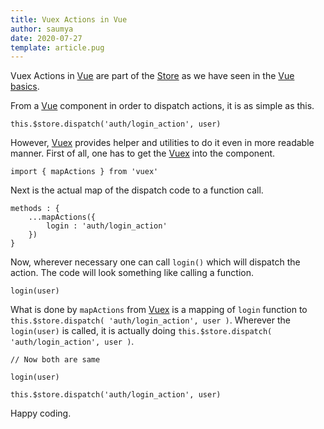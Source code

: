 ```yaml
---
title: Vuex Actions in Vue
author: saumya
date: 2020-07-27
template: article.pug
---
```





Vuex Actions in [Vue][vue] are part of the [Store][ref1] as we have seen in the [Vue basics][ref1].

<span class="more"></span>

From a [Vue][vue] component in order to dispatch actions, it is as simple as this.

```
this.$store.dispatch('auth/login_action', user)
```

However, [Vuex][vuex] provides helper and utilities to do it even in more readable manner. First of all, one has to get the [Vuex][vuex] into the component.

```
import { mapActions } from 'vuex'
```

Next is the actual map of the dispatch code to a function call.

```
methods : {
	...mapActions({ 
		login : 'auth/login_action'
	})
}
```

Now, wherever necessary one can call `login()` which will dispatch the action. The code will look something like calling a function.

```
login(user)
```

What is done by `mapActions` from [Vuex][vuex] is a mapping of `login` function to `this.$store.dispatch( 'auth/login_action', user )`. Wherever the `login(user)` is called, it is actually doing `this.$store.dispatch( 'auth/login_action', user )`.

```
// Now both are same

login(user)
 
this.$store.dispatch('auth/login_action', user)
```




Happy coding.





























[vue]: https://vuejs.org/
[2]: https://nklayman.github.io/vue-cli-plugin-electron-builder/
[vuex]: https://vuex.vuejs.org/guide/actions.html

[ref1]: /articles/94/







